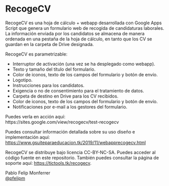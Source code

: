 # RecogeCV

RecogeCV es una hoja de cálculo + webapp desarrollada con Google Apps Script que genera un formulario web de recogida de candidaturas laborales. La información enviada por los candidatos se almacena de manera ordenada en una pestaña de la hoja de cálculo, en tanto que los CV se guardan en la carpeta de Drive designada.

RecogeCV es parametrizable:
<ul>
  <li> Interruptor de activación (una vez se ha desplegado como webapp).
  <li> Texto y tamaño del título del formulario.
  <li> Color de iconos, texto de los campos del formulario y botón de envío.
  <li> Logotipo.
  <li> Instrucciones para los candidatos.
  <li> Exigencia o no de consentimiento para el tratamiento de datos.
  <li> Carpeta de destino en Drive para los CV recibidos.
  <li> Color de iconos, texto de los campos del formulario y botón de envío.    
  <li> Notificaciones por e-mail a los gestores del formulario.
</ul>
Puedes verla en acción aquí:<br>
https://sites.google.com/view/recogecv/test-recogecv

Puedes consultar información detallada sobre su uso diseño e implementación aquí:<br>
https://www.gsuiteparaeducacion.tk/2019/11/webapprecogecv.html

RecogeCV se distribuye bajo licencia CC-BY-NC-SA. Puedes acceder al código fuente en este repositorio. También puedes consultar la página de soporte aquí: https://tictools.tk/recogecv.

Pablo Felip Monferrer<br>
<a href="https://twitter.com/pfelipm">@pfelipm</a>
